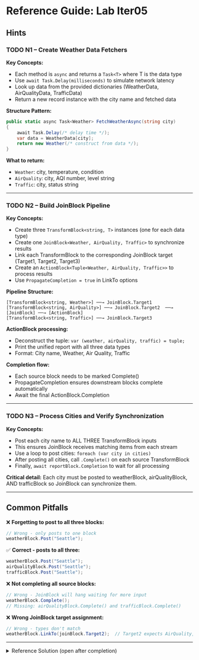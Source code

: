 # Reference Guide: Lab Iter05

## Hints

### TODO N1 – Create Weather Data Fetchers

**Key Concepts:**
- Each method is `async` and returns a `Task<T>` where T is the data type
- Use `await Task.Delay(milliseconds)` to simulate network latency
- Look up data from the provided dictionaries (WeatherData, AirQualityData, TrafficData)
- Return a new record instance with the city name and fetched data

**Structure Pattern:**
```csharp
public static async Task<Weather> FetchWeatherAsync(string city)
{
    await Task.Delay(/* delay time */);
    var data = WeatherData[city];
    return new Weather(/* construct from data */);
}
```

**What to return:**
- `Weather`: city, temperature, condition
- `AirQuality`: city, AQI number, level string
- `Traffic`: city, status string

---

### TODO N2 – Build JoinBlock Pipeline

**Key Concepts:**
- Create three `TransformBlock<string, T>` instances (one for each data type)
- Create one `JoinBlock<Weather, AirQuality, Traffic>` to synchronize results
- Link each TransformBlock to the corresponding JoinBlock target (Target1, Target2, Target3)
- Create an `ActionBlock<Tuple<Weather, AirQuality, Traffic>>` to process results
- Use `PropagateCompletion = true` in LinkTo options

**Pipeline Structure:**
```
[TransformBlock<string, Weather>] ──→ JoinBlock.Target1
[TransformBlock<string, AirQuality>] ──→ JoinBlock.Target2  ──→ [JoinBlock] ──→ [ActionBlock]
[TransformBlock<string, Traffic>] ──→ JoinBlock.Target3
```

**ActionBlock processing:**
- Deconstruct the tuple: `var (weather, airQuality, traffic) = tuple;`
- Print the unified report with all three data types
- Format: City name, Weather, Air Quality, Traffic

**Completion flow:**
- Each source block needs to be marked Complete()
- PropagateCompletion ensures downstream blocks complete automatically
- Await the final ActionBlock.Completion

---

### TODO N3 – Process Cities and Verify Synchronization

**Key Concepts:**
- Post each city name to ALL THREE TransformBlock inputs
- This ensures JoinBlock receives matching items from each stream
- Use a loop to post cities: `foreach (var city in cities)`
- After posting all cities, call `.Complete()` on each source TransformBlock
- Finally, `await reportBlock.Completion` to wait for all processing

**Critical detail:** Each city must be posted to weatherBlock, airQualityBlock, AND trafficBlock so JoinBlock can synchronize them.

---

## Common Pitfalls

❌ **Forgetting to post to all three blocks:**
```csharp
// Wrong - only posts to one block
weatherBlock.Post("Seattle");
```

✅ **Correct - posts to all three:**
```csharp
weatherBlock.Post("Seattle");
airQualityBlock.Post("Seattle");
trafficBlock.Post("Seattle");
```

❌ **Not completing all source blocks:**
```csharp
// Wrong - JoinBlock will hang waiting for more input
weatherBlock.Complete();
// Missing: airQualityBlock.Complete() and trafficBlock.Complete()
```

❌ **Wrong JoinBlock target assignment:**
```csharp
// Wrong - types don't match
weatherBlock.LinkTo(joinBlock.Target2);  // Target2 expects AirQuality, not Weather
```

---

<details>
<summary>Reference Solution (open after completion)</summary>

```csharp
using System.Threading.Tasks.Dataflow;

namespace Lab.Iter05;

// Data models
public record Weather(string City, int Temperature, string Condition);
public record AirQuality(string City, int AQI, string Level);
public record Traffic(string City, string Status);

public class WeatherDashboard
{
    // Mock data sources
    private static readonly Dictionary<string, (int temp, string condition)> WeatherData = new()
    {
        ["Seattle"] = (52, "Rainy"),
        ["Portland"] = (58, "Cloudy"),
        ["San Francisco"] = (65, "Sunny")
    };

    private static readonly Dictionary<string, (int aqi, string level)> AirQualityData = new()
    {
        ["Seattle"] = (45, "Good"),
        ["Portland"] = (78, "Moderate"),
        ["San Francisco"] = (55, "Good")
    };

    private static readonly Dictionary<string, string> TrafficData = new()
    {
        ["Seattle"] = "Moderate",
        ["Portland"] = "Light",
        ["San Francisco"] = "Heavy"
    };

    // TODO[N1]: Create Weather Data Fetchers
    public static async Task<Weather> FetchWeatherAsync(string city)
    {
        await Task.Delay(100);
        var data = WeatherData[city];
        return new Weather(city, data.temp, data.condition);
    }

    public static async Task<AirQuality> FetchAirQualityAsync(string city)
    {
        await Task.Delay(150);
        var data = AirQualityData[city];
        return new AirQuality(city, data.aqi, data.level);
    }

    public static async Task<Traffic> FetchTrafficAsync(string city)
    {
        await Task.Delay(80);
        return new Traffic(city, TrafficData[city]);
    }

    // TODO[N2]: Build JoinBlock Pipeline
    public static async Task RunDashboardAsync(List<string> cities)
    {
        // Create TransformBlocks for each data source
        var weatherBlock = new TransformBlock<string, Weather>(
            async city => await FetchWeatherAsync(city)
        );

        var airQualityBlock = new TransformBlock<string, AirQuality>(
            async city => await FetchAirQualityAsync(city)
        );

        var trafficBlock = new TransformBlock<string, Traffic>(
            async city => await FetchTrafficAsync(city)
        );

        // Create JoinBlock to synchronize all three streams
        var joinBlock = new JoinBlock<Weather, AirQuality, Traffic>();

        // Link TransformBlocks to JoinBlock targets
        weatherBlock.LinkTo(joinBlock.Target1, new DataflowLinkOptions { PropagateCompletion = true });
        airQualityBlock.LinkTo(joinBlock.Target2, new DataflowLinkOptions { PropagateCompletion = true });
        trafficBlock.LinkTo(joinBlock.Target3, new DataflowLinkOptions { PropagateCompletion = true });

        // Create ActionBlock to process joined results
        var reportBlock = new ActionBlock<Tuple<Weather, AirQuality, Traffic>>(tuple =>
        {
            var (weather, airQuality, traffic) = tuple;
            Console.WriteLine("\n=== City Status Report ===");
            Console.WriteLine($"City: {weather.City}");
            Console.WriteLine($"  Weather: {weather.Temperature}°F, {weather.Condition}");
            Console.WriteLine($"  Air Quality: {airQuality.Level} ({airQuality.AQI} AQI)");
            Console.WriteLine($"  Traffic: {traffic.Status}");
        });

        // Link JoinBlock to ActionBlock
        joinBlock.LinkTo(reportBlock, new DataflowLinkOptions { PropagateCompletion = true });

        // TODO[N3]: Process Cities and Verify Synchronization
        foreach (var city in cities)
        {
            weatherBlock.Post(city);
            airQualityBlock.Post(city);
            trafficBlock.Post(city);
        }

        // Complete source blocks
        weatherBlock.Complete();
        airQualityBlock.Complete();
        trafficBlock.Complete();

        // Wait for pipeline to complete
        await reportBlock.Completion;
    }
}
```

</details>
